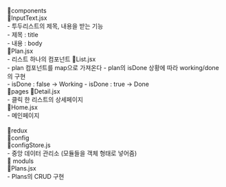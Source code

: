 📁components <br />
  📄InputText.jsx <br />
    - 투두리스트의 제목, 내용을 받는 기능 <br />
    - 제목 : title <br />
    - 내용 : body <br />
  📄Plan.jsx <br />
    - 리스트 하나의 컴포넌트
  📄List.jsx <br />
    - plan 컴포넌트를 map으로 가져온다
    - plan의 isDone 상황에 따라 working/done의 구현 <br />
      - isDone : false -> Working
      - isDone : true -> Done
<br />
📁pages
  📄Detail.jsx <br />
    - 클릭 한 리스트의 상세페이지  <br />
  📄Home.jsx <br />
    - 메인페이지 <br />
<br />
📁redux <br />
  📁config <br />
    📄configStore.js <br />
      - 중앙 데이터 관리소 (모듈들을 객체 형태로 넣어줌) <br />
  📁 moduls <br />
    📄Plans.jsx  <br />
      - Plans의 CRUD 구현 <br />
